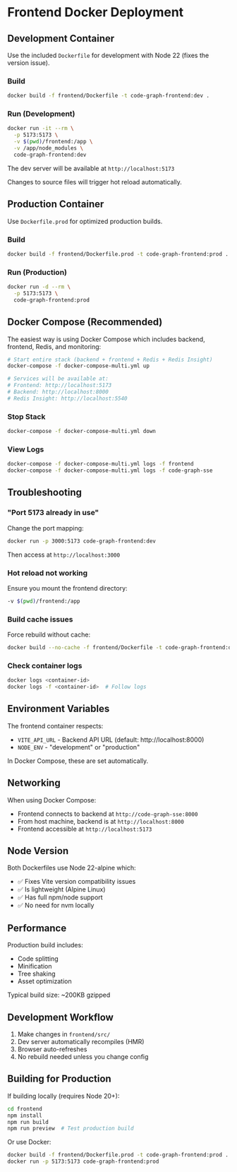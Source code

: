 # Frontend Docker Deployment

## Development Container

Use the included `Dockerfile` for development with Node 22 (fixes the version issue).

### Build
```bash
docker build -f frontend/Dockerfile -t code-graph-frontend:dev .
```

### Run (Development)
```bash
docker run -it --rm \
  -p 5173:5173 \
  -v $(pwd)/frontend:/app \
  -v /app/node_modules \
  code-graph-frontend:dev
```

The dev server will be available at `http://localhost:5173`

Changes to source files will trigger hot reload automatically.

## Production Container

Use `Dockerfile.prod` for optimized production builds.

### Build
```bash
docker build -f frontend/Dockerfile.prod -t code-graph-frontend:prod .
```

### Run (Production)
```bash
docker run -d --rm \
  -p 5173:5173 \
  code-graph-frontend:prod
```

## Docker Compose (Recommended)

The easiest way is using Docker Compose which includes backend, frontend, Redis, and monitoring:

```bash
# Start entire stack (backend + frontend + Redis + Redis Insight)
docker-compose -f docker-compose-multi.yml up

# Services will be available at:
# Frontend: http://localhost:5173
# Backend: http://localhost:8000
# Redis Insight: http://localhost:5540
```

### Stop Stack
```bash
docker-compose -f docker-compose-multi.yml down
```

### View Logs
```bash
docker-compose -f docker-compose-multi.yml logs -f frontend
docker-compose -f docker-compose-multi.yml logs -f code-graph-sse
```

## Troubleshooting

### "Port 5173 already in use"
Change the port mapping:
```bash
docker run -p 3000:5173 code-graph-frontend:dev
```
Then access at `http://localhost:3000`

### Hot reload not working
Ensure you mount the frontend directory:
```bash
-v $(pwd)/frontend:/app
```

### Build cache issues
Force rebuild without cache:
```bash
docker build --no-cache -f frontend/Dockerfile -t code-graph-frontend:dev .
```

### Check container logs
```bash
docker logs <container-id>
docker logs -f <container-id>  # Follow logs
```

## Environment Variables

The frontend container respects:
- `VITE_API_URL` - Backend API URL (default: http://localhost:8000)
- `NODE_ENV` - "development" or "production"

In Docker Compose, these are set automatically.

## Networking

When using Docker Compose:
- Frontend connects to backend at `http://code-graph-sse:8000`
- From host machine, backend is at `http://localhost:8000`
- Frontend accessible at `http://localhost:5173`

## Node Version

Both Dockerfiles use Node 22-alpine which:
- ✅ Fixes Vite version compatibility issues
- ✅ Is lightweight (Alpine Linux)
- ✅ Has full npm/node support
- ✅ No need for nvm locally

## Performance

Production build includes:
- Code splitting
- Minification
- Tree shaking
- Asset optimization

Typical build size: ~200KB gzipped

## Development Workflow

1. Make changes in `frontend/src/`
2. Dev server automatically recompiles (HMR)
3. Browser auto-refreshes
4. No rebuild needed unless you change config

## Building for Production

If building locally (requires Node 20+):
```bash
cd frontend
npm install
npm run build
npm run preview  # Test production build
```

Or use Docker:
```bash
docker build -f frontend/Dockerfile.prod -t code-graph-frontend:prod .
docker run -p 5173:5173 code-graph-frontend:prod
```
